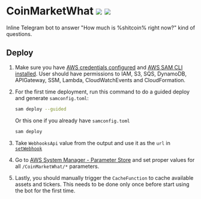 # CoinMarketWhat ![](https://github.com/toydestroyer/CoinMarketWhat/actions/workflows/rubocop.yml/badge.svg) ![](https://github.com/toydestroyer/CoinMarketWhat/actions/workflows/rspec.yml/badge.svg)
Inline Telegram bot to answer "How much is %shitcoin% right now?" kind of questions.

## Deploy
1. Make sure you have [AWS credentials configured](https://docs.aws.amazon.com/cli/latest/userguide/cli-configure-quickstart.html) and [AWS SAM CLI installed](https://docs.aws.amazon.com/serverless-application-model/latest/developerguide/serverless-sam-cli-install.html). User should have permissions to IAM, S3, SQS, DynamoDB, APIGateway, SSM, Lambda, CloudWatchEvents and CloudFormation.

1. For the first time deployment, run this command to do a guided deploy and generate `samconfig.toml`:

    ```bash
    sam deploy --guided
    ```
    Or this one if you already have `samconfig.toml`
    ```bash
    sam deploy
    ```
 
3. Take `WebhooksApi` value from the output and use it as the `url` in [`setWebhook`](https://core.telegram.org/bots/api#setwebhook)
4. Go to [AWS System Manager - Parameter Store](https://console.aws.amazon.com/systems-manager/parameters) and set proper values for all `/CoinMarketWhat/*` parameters.
5. Lastly, you should manually trigger the `CacheFunction` to cache available assets and tickers. This needs to be done only once before start using the bot for the first time.

